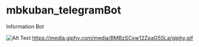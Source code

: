 # mbkuban_telegramBot
Information Bot

![Alt Text](https://media.giphy.com/media/CjVB39aAO1SnyNClZn/giphy.gif)
https://media.giphy.com/media/BMBzSCxw12ZpaG5SLa/giphy.gif
